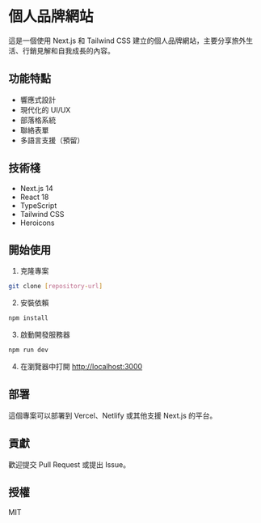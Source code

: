 # 個人品牌網站

這是一個使用 Next.js 和 Tailwind CSS 建立的個人品牌網站，主要分享旅外生活、行銷見解和自我成長的內容。

## 功能特點

- 響應式設計
- 現代化的 UI/UX
- 部落格系統
- 聯絡表單
- 多語言支援（預留）

## 技術棧

- Next.js 14
- React 18
- TypeScript
- Tailwind CSS
- Heroicons

## 開始使用

1. 克隆專案
```bash
git clone [repository-url]
```

2. 安裝依賴
```bash
npm install
```

3. 啟動開發服務器
```bash
npm run dev
```

4. 在瀏覽器中打開 [http://localhost:3000](http://localhost:3000)

## 部署

這個專案可以部署到 Vercel、Netlify 或其他支援 Next.js 的平台。

## 貢獻

歡迎提交 Pull Request 或提出 Issue。

## 授權

MIT 